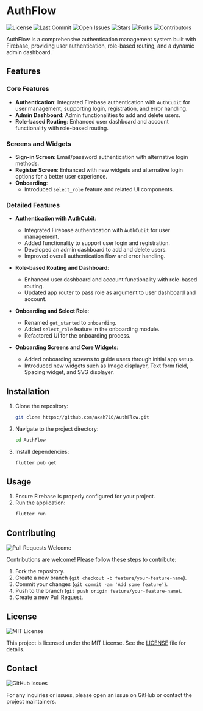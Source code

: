 # AuthFlow

![License](https://img.shields.io/github/license/axah710/AuthFlow)
![Last Commit](https://img.shields.io/github/last-commit/axah710/AuthFlow)
![Open Issues](https://img.shields.io/github/issues/axah710/AuthFlow)
![Stars](https://img.shields.io/github/stars/axah710/AuthFlow)
![Forks](https://img.shields.io/github/forks/axah710/AuthFlow)
![Contributors](https://img.shields.io/github/contributors/axah710/AuthFlow)

AuthFlow is a comprehensive authentication management system built with Firebase, providing user authentication, role-based routing, and a dynamic admin dashboard.

## Features

### Core Features
- **Authentication**: Integrated Firebase authentication with `AuthCubit` for user management, supporting login, registration, and error handling.
- **Admin Dashboard**: Admin functionalities to add and delete users.
- **Role-based Routing**: Enhanced user dashboard and account functionality with role-based routing.

### Screens and Widgets
- **Sign-in Screen**: Email/password authentication with alternative login methods.
- **Register Screen**: Enhanced with new widgets and alternative login options for a better user experience.
- **Onboarding**: 
  - Introduced `select_role` feature and related UI components.

### Detailed Features
- **Authentication with AuthCubit**:
  - Integrated Firebase authentication with `AuthCubit` for user management.
  - Added functionality to support user login and registration.
  - Developed an admin dashboard to add and delete users.
  - Improved overall authentication flow and error handling.

- **Role-based Routing and Dashboard**:
  - Enhanced user dashboard and account functionality with role-based routing.
  - Updated app router to pass role as argument to user dashboard and account.

- **Onboarding and Select Role**:
  - Renamed `get_started` to `onboarding`.
  - Added `select_role` feature in the onboarding module.
  - Refactored UI for the onboarding process.

- **Onboarding Screens and Core Widgets**:
  - Added onboarding screens to guide users through initial app setup.
  - Introduced new widgets such as Image displayer, Text form field, Spacing widget, and SVG displayer.

## Installation

1. Clone the repository:
    ```bash
    git clone https://github.com/axah710/AuthFlow.git
    ```
2. Navigate to the project directory:
    ```bash
    cd AuthFlow
    ```
3. Install dependencies:
    ```bash
    flutter pub get
    ```

## Usage

1. Ensure Firebase is properly configured for your project.
2. Run the application:
    ```bash
    flutter run
    ```

## Contributing

![Pull Requests Welcome](https://img.shields.io/badge/Pull%20Requests-Welcome-brightgreen)

Contributions are welcome! Please follow these steps to contribute:

1. Fork the repository.
2. Create a new branch (`git checkout -b feature/your-feature-name`).
3. Commit your changes (`git commit -am 'Add some feature'`).
4. Push to the branch (`git push origin feature/your-feature-name`).
5. Create a new Pull Request.

## License

![MIT License](https://img.shields.io/badge/License-MIT-blue.svg)

This project is licensed under the MIT License. See the [LICENSE](LICENSE) file for details.

## Contact

![GitHub Issues](https://img.shields.io/github/issues-raw/axah710/AuthFlow)

For any inquiries or issues, please open an issue on GitHub or contact the project maintainers.

